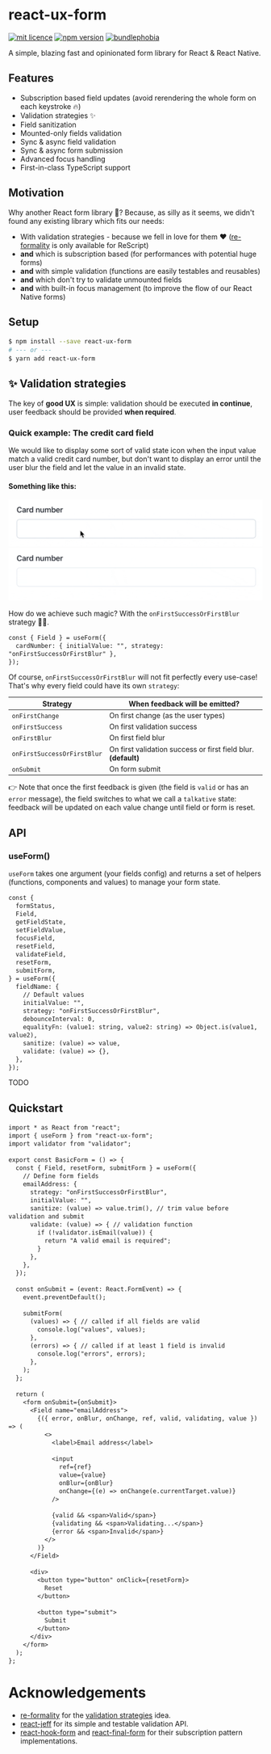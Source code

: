 # react-ux-form

[![mit licence](https://img.shields.io/dub/l/vibe-d.svg?style=for-the-badge)](https://github.com/swan-io/react-ux-form/blob/master/LICENSE)
[![npm version](https://img.shields.io/npm/v/react-ux-form?style=for-the-badge)](https://www.npmjs.org/package/react-ux-form)
[![bundlephobia](https://img.shields.io/bundlephobia/minzip/react-ux-form?label=size&style=for-the-badge)](https://bundlephobia.com/result?p=react-ux-form)

A simple, blazing fast and opinionated form library for React & React Native.

## Features

- Subscription based field updates (avoid rerendering the whole form on each keystroke 🔥)
- Validation strategies ✨
- Field sanitization
- Mounted-only fields validation
- Sync & async field validation
- Sync & async form submission
- Advanced focus handling
- First-in-class TypeScript support

## Motivation

Why another React form library 🤔? Because, as silly as it seems, we didn't found any existing library which fits our needs:

- With validation strategies - because we fell in love for them ♥️ ([re-formality](https://github.com/MinimaHQ/re-formality) is only available for ReScript)
- **and** which is subscription based (for performances with potential huge forms)
- **and** with simple validation (functions are easily testables and reusables)
- **and** which don't try to validate unmounted fields
- **and** with built-in focus management (to improve the flow of our React Native forms)

## Setup

```bash
$ npm install --save react-ux-form
# --- or ---
$ yarn add react-ux-form
```

## ✨ Validation strategies

The key of **good UX** is simple: validation should be executed **in continue**, user feedback should be provided **when required**.

### Quick example: The credit card field

We would like to display some sort of valid state icon when the input value match a valid credit card number, but don't want to display an error until the user blur the field and let the value in an invalid state.

#### Something like this:

![Valid credit card](docs/credit-card-valid.gif)
![Invalid credit card](docs/credit-card-error.gif)

How do we achieve such magic? With the `onFirstSuccessOrFirstBlur` strategy 🧙‍♂️.<br>

```tsx
const { Field } = useForm({
  cardNumber: { initialValue: "", strategy: "onFirstSuccessOrFirstBlur" },
});
```

Of course, `onFirstSuccessOrFirstBlur` will not fit perfectly every use-case!<br>
That's why every field could have its own `strategy`:

| Strategy                    | When feedback will be emitted?                                 |
| --------------------------- | -------------------------------------------------------------- |
| `onFirstChange`             | On first change (as the user types)                            |
| `onFirstSuccess`            | On first validation success                                    |
| `onFirstBlur`               | On first field blur                                            |
| `onFirstSuccessOrFirstBlur` | On first validation success or first field blur. **(default)** |
| `onSubmit`                  | On form submit                                                 |

👉 Note that once the first feedback is given (the field is `valid` or has an `error` message), the field switches to what we call a `talkative` state: feedback will be updated on each value change until field or form is reset.

## API

### useForm()

`useForm` takes one argument (your fields config) and returns a set of helpers (functions, components and values) to manage your form state.

```tsx
const {
  formStatus,
  Field,
  getFieldState,
  setFieldValue,
  focusField,
  resetField,
  validateField,
  resetForm,
  submitForm,
} = useForm({
  fieldName: {
    // Default values
    initialValue: "",
    strategy: "onFirstSuccessOrFirstBlur",
    debounceInterval: 0,
    equalityFn: (value1: string, value2: string) => Object.is(value1, value2),
    sanitize: (value) => value,
    validate: (value) => {},
  },
});
```

TODO

## Quickstart

```tsx
import * as React from "react";
import { useForm } from "react-ux-form";
import validator from "validator";

export const BasicForm = () => {
  const { Field, resetForm, submitForm } = useForm({
    // Define form fields
    emailAddress: {
      strategy: "onFirstSuccessOrFirstBlur",
      initialValue: "",
      sanitize: (value) => value.trim(), // trim value before validation and submit
      validate: (value) => { // validation function
        if (!validator.isEmail(value)) {
          return "A valid email is required";
        }
      },
    },
  });

  const onSubmit = (event: React.FormEvent) => {
    event.preventDefault();

    submitForm(
      (values) => { // called if all fields are valid
        console.log("values", values);
      },
      (errors) => { // called if at least 1 field is invalid
        console.log("errors", errors);
      },
    );
  };

  return (
    <form onSubmit={onSubmit}>
      <Field name="emailAddress">
        {({ error, onBlur, onChange, ref, valid, validating, value }) => (
          <>
            <label>Email address</label>

            <input
              ref={ref}
              value={value}
              onBlur={onBlur}
              onChange={(e) => onChange(e.currentTarget.value)}
            />

            {valid && <span>Valid</span>}
            {validating && <span>Validating...</span>}
            {error && <span>Invalid</span>}
          </>
        )}
      </Field>

      <div>
        <button type="button" onClick={resetForm}>
          Reset
        </button>

        <button type="submit">
          Submit
        </button>
      </div>
    </form>
  );
};
```

# Acknowledgements

- [re-formality](https://github.com/MinimaHQ/re-formality) for the [validation strategies](https://github.com/MinimaHQ/re-formality/blob/master/docs/02-ValidationStrategies.md) idea.
- [react-jeff](https://github.com/jamiebuilds/react-jeff) for its simple and testable validation API.
- [react-hook-form](https://react-hook-form.com/) and [react-final-form](https://github.com/final-form/react-final-form) for their subscription pattern implementations.
